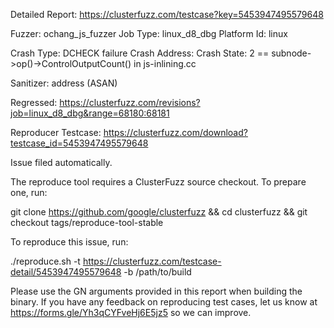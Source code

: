 Detailed Report: https://clusterfuzz.com/testcase?key=5453947495579648

Fuzzer: ochang_js_fuzzer
Job Type: linux_d8_dbg
Platform Id: linux

Crash Type: DCHECK failure
Crash Address: 
Crash State:
  2 == subnode->op()->ControlOutputCount() in js-inlining.cc
  
Sanitizer: address (ASAN)

Regressed: https://clusterfuzz.com/revisions?job=linux_d8_dbg&range=68180:68181

Reproducer Testcase: https://clusterfuzz.com/download?testcase_id=5453947495579648

Issue filed automatically.

The reproduce tool requires a ClusterFuzz source checkout. To prepare one, run:

git clone https://github.com/google/clusterfuzz && cd clusterfuzz && git checkout tags/reproduce-tool-stable

To reproduce this issue, run:

./reproduce.sh -t https://clusterfuzz.com/testcase-detail/5453947495579648 -b /path/to/build

Please use the GN arguments provided in this report when building the binary. If you have any feedback on reproducing test cases, let us know at https://forms.gle/Yh3qCYFveHj6E5jz5 so we can improve.

